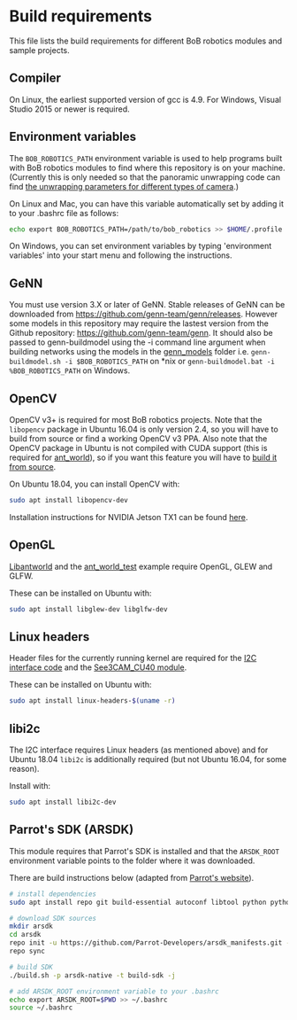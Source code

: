 # Build requirements
This file lists the build requirements for different BoB robotics modules and sample projects.

## Compiler
On Linux, the earliest supported version of gcc is 4.9. For Windows, Visual Studio 2015 or newer is required.

## Environment variables
The ``BOB_ROBOTICS_PATH`` environment variable is used to help programs built with BoB robotics modules to find where this repository is on your machine. (Currently this is only needed so that the panoramic unwrapping code can find [the unwrapping parameters for different types of camera](../imgproc/unwrapparams).)

On Linux and Mac, you can have this variable automatically set by adding it to your .bashrc file as follows:
```sh
echo export BOB_ROBOTICS_PATH=/path/to/bob_robotics >> $HOME/.profile
```

On Windows, you can set environment variables by typing 'environment variables' into your start menu and following the instructions.

## GeNN
You must use version 3.X or later of GeNN. Stable releases of GeNN can be downloaded from https://github.com/genn-team/genn/releases. However some models in this repository may require the lastest version from the Github repository: https://github.com/genn-team/genn. It should also be passed to genn-buildmodel using the -i command line argument when building networks using the models in the [genn\_models](../genn_models) folder i.e. ``genn-buildmodel.sh -i $BOB_ROBOTICS_PATH`` on \*nix or ``genn-buildmodel.bat -i %BOB_ROBOTICS_PATH`` on Windows.

## OpenCV
OpenCV v3+ is required for most BoB robotics projects. Note that the ``libopencv`` package in Ubuntu 16.04 is only version 2.4, so you will have to build from source or find a working OpenCV v3 PPA. Also note that the OpenCV package in Ubuntu is not compiled with CUDA support (this is required for [ant\_world](../ant_world)), so if you want this feature you will have to [build it from source](https://docs.opencv.org/3.4/d7/d9f/tutorial\_linux\_install.html).

On Ubuntu 18.04, you can install OpenCV with:
```sh
sudo apt install libopencv-dev
```

Installation instructions for NVIDIA Jetson TX1 can be found [here](https://devtalk.nvidia.com/default/topic/965134/opencv-3-1-compilation-on-tx1-lets-collect-the-quot-definitive-quot-cmake-settings-).

## OpenGL
[Libantworld](../libantworld) and the [ant\_world\_test](../examples/ant_world_test) example require OpenGL, GLEW and GLFW.

These can be installed on Ubuntu with:
```sh
sudo apt install libglew-dev libglfw-dev
```

## Linux headers
Header files for the currently running kernel are required for the [I2C interface code](https://github.com/BrainsOnBoard/bob_robotics/blob/master/common/i2c_interface.h) and the [See3CAM\_CU40 module](https://github.com/BrainsOnBoard/bob_robotics/blob/master/video/see3cam_cu40.h).

These can be installed on Ubuntu with:
```sh
sudo apt install linux-headers-$(uname -r)
```

## libi2c
The I2C interface requires Linux headers (as mentioned above) and for Ubuntu 18.04 ``libi2c`` is additionally required (but not Ubuntu 16.04, for some reason).

Install with:
```sh
sudo apt install libi2c-dev
```

## Parrot's SDK (ARSDK)
This module requires that Parrot's SDK is installed and that the ``ARSDK_ROOT`` environment variable points to the folder where it was downloaded.

There are build instructions below (adapted from [Parrot's website](http://developer.parrot.com/docs/SDK3)).

```sh
# install dependencies
sudo apt install repo git build-essential autoconf libtool python python3 libavahi-client-dev libavcodec-dev libavformat-dev libswscale-dev libavutil-dev zlib1g-dev

# download SDK sources
mkdir arsdk
cd arsdk
repo init -u https://github.com/Parrot-Developers/arsdk_manifests.git -m release.xml
repo sync

# build SDK
./build.sh -p arsdk-native -t build-sdk -j

# add ARSDK_ROOT environment variable to your .bashrc
echo export ARSDK_ROOT=$PWD >> ~/.bashrc
source ~/.bashrc
```
